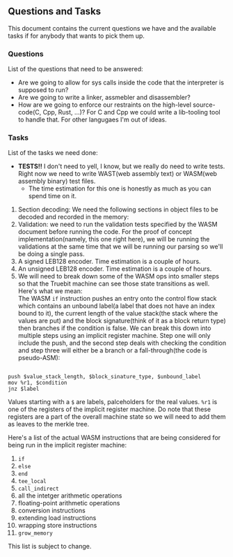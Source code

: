 ## Questions and Tasks

This document contains the current questions we have and the available tasks if for anybody that wants to pick them up.<br/>

### Questions
List of the questions that need to be answered:<br/>
* Are we going to allow for sys calls inside the code that the interpreter is supposed to run?<br/>
* Are we going to write a linker, assmebler and disassembler?<br/>
* How are we going to enforce our restraints on the high-level source-code(C, Cpp, Rust, ...)? For C and Cpp we could write a lib-tooling tool to handle that. For other langugaes I'm out of ideas.<br/>

### Tasks
List of the tasks we need done:<br/>

* **TESTS!!** I don't need to yell, I know, but we really do need to write tests. Right now we need to write WAST(web assembly text) or WASM(web assembly binary) test files.<br/>
  * The time estimation for this one is honestly as much as you can spend time on it.<br/>
1. Section decoding: We need the following sections in object files to be decoded and recorded in the memory:<br/>
2. Validation: we need to run the validation tests specified by the WASM document before running the code. For the proof of concept implementation(namely, this one right here), we will be running the validations at the same time that we will be running our parsing so we'll be doing a single pass.<br/>
3. A signed LEB128 encoder. Time estimation is a couple of hours.<br/>
4. An unsigned LEB128 encoder. Time estimation is a couple of hours.<br/>
5. We will need to break down some of the WASM ops into smaller steps so that the Truebit machine can see those state transitions as well. Here's what we mean:<br/>
The WASM `if` instruction pushes an entry onto the control flow stack which contains an unbound label(a label that does not have an index bound to it), the current length of the value stack(the stack where the values are put) and the block signature(think of it as a block return type) then branches if the condition is false. We can break this down into multiple steps using an implicit register machine. Step one will only include the push, and the second step deals with checking the condition and step three will either be a branch or a fall-through(the code is pseudo-ASM):<br/>

  ```ASM

  push $value_stack_length, $block_sinature_type, $unbound_label
  mov %r1, $condition
  jnz $label

  ```
  Values starting with a `$` are labels, palceholders for the real values. `%r1` is one of the registers of the implicit register machine. Do note that these registers are a part of the overall machine state so we will need to add them as leaves to the merkle tree.<br/>

  Here's a list of the actual WASM instructions that are being considered for being run in the implicit register machine:<br/>
  1. `if`
  2. `else`
  3. `end`
  4. `tee_local`
  5. `call_indirect`
  6. all the intetger arithmetic operations
  7. floating-point arithmetic operations
  8. conversion instructions
  9. extending load instructions
  10. wrapping store instructions
  11. `grow_memory`

  This list is subject to change.<br/>
